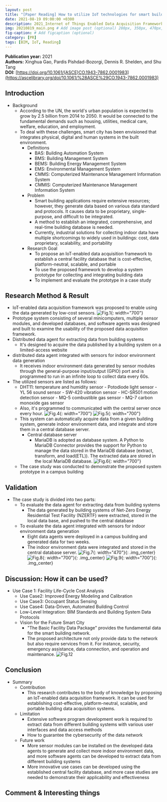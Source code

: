 ```yaml
---
layout: post
title: "[Paper Reading] How to utilize IoT technologies for smart building research and applications?"
date: 2021-08-19 09:00:00 +0300
description: 2021_Internet of Things Enabled Data Acquisition Framework for Smart Building Applications # Add post description (optional)
img: 20210819_main.png # Add image post (optional) 280px, 350px, 470px, 700px, 940px
fig-caption: # Add figcaption (optional)
category: [PR]
tags: [BIM, IoT, Reading]
---
```


**Publication year:** 2021 <br>
**Authors:** Xinghua Gao, Pardis Pishdad-Bozorgi, Dennis R. Shelden, and Shu Tang <br>
**DOI:** [https://doi.org/10.1061/(ASCE)CO.1943-7862.0001983](https://ascelibrary.org/doi/10.1061/%28ASCE%29CO.1943-7862.0001983)

## Introduction
- Background
  - According to the UN, the world's urban population is expected to grow by 2.5 billion from 2014 to 2050. It would be connected to the fundamental demands such as housing, utilities, medical care, welfare, education, and employment.
  - To deal with these challenges, smart city has been envisioned that integrates physical, digital and human systems in the built environment.
    - Definitions
      - BAS: Building Automation System
      - BMS: Building Management System
      - BEMS: Building Energy Management System
      - EMS: Environmental Management System
      - CMMS: Computerized Maintenance Management Information System
      - CMMIS: Computerized Maintenance Management Information System
	- Problem
      - Smart building applications require extensive resources; however, they generate data based on various data standard and protocols. It causes data to be proprietary, single-purpose, and difficult to be integrated.
      - A method to establish an integrated, comprehensive, and real-time building database is needed.
      - Currently, industrial solutions for collecting indoor data have multiple shortcomings to widely used in buildings: cost, data proprietary, scalability, and portability
	- Research Goal
      - To propose an IoT-enabled data acquisition framework to establish a central facility database that is cost-effective, platform-neutral, scalable, and portable
      - To use the proposed framework to develop a system prototype for collecting and integrating building data
      - To implement and evaluate the prototype in a case study

## Research Method & Result
  - IoT-enabled data acquisition framework was proposed to enable using the data generated by low-cost sensors.
![Fig.1]({{site.baseurl}}/assets/img/20210819/fig1.png){: width="700"}
  - Prototype system consisting of several minicomputers, multiple sensor modules, and developed databases, and software agents was designed and built to examine the usability of the proposed data acquisition framework.
  - Distributed data agent for extracting data from building systems
    - It's designed to acquire the data published by a building system on a limited-access website
  - distributed data agent integrated with sensors for indoor environment data generation
    - It receives indoor environment data generated by sensor modules through the general-purpose input/output (GPIO) port and is programmed to run in an infinite loop to collect data every 60s.
  - The utilized sensors are listed as follows:
    - DHT11: temperature and humidity sensor
			- Potodiode light sensor
			- YL 56 sound sensor
			- SW-420 vibration sensor
			- HC-SR501 motion detection sensor
			- MQ-5 combustible gas sensor
			- MQ-7 carbon monoxide gas sensor
	- Also, it's programmed to communicated with the central server once every hour.
![Fig.4]({{site.baseurl}}/assets/img/20210819_main.png){: width="700"}
![Fig.5]({{site.baseurl}}/assets/img/20210819/fig5.PNG){: width="700"}
	- This system can automatically acquire data from a given building system, generate indoor environment data, and integrate and store them in a central database server.
		- Central database server
			- MariaDB is adopted as database system. A Python to MariaDB Connector provides the support for Python to manage the data stored in the MariaDB database (extract, transform, and load(ETL)). The extracted data are stored in the local MariaDB database.
![Fig.6]({{site.baseurl}}/assets/img/20210819/fig6.PNG){: width="700"}
	- The case study was conducted to demonstrate the proposed system prototype in a campus building

## Validation
  - The case study is divided into two parts:
  	- To evaluate the data agent for extracting data from building systems
		- The data generated by building systems of Net-Zero Energy Residential Test Facility (NZERTF) were extracted, stored in the local data base, and pushed to the central database
	- To evaluate the data agent integrated with sensors for indoor environment data generation
		- Eight data agents were deployed in a campus building and generated data for two weeks.
		- The indoor environment data were integrated and stored in the central database server.
![Fig.7]({{site.baseurl}}/assets/img/20210819/fig7.PNG){: width="470"}{: .img_center}
![Fig.8]({{site.baseurl}}/assets/img/20210819/fig8.PNG){: width="700"}{: .img_center}
![Fig.9]({{site.baseurl}}/assets/img/20210819/fig9.PNG){: width="700"}{: .img_center}

## Discussion: How it can be used?
  - Use Case 1: Facility Life-Cycle Cost Analysis
	- Use Case2: Improved Energy Modeling and Calibration
	- Use Case3: Occupant Status Sensing
	- Use Case4: Data-Driven, Automated Building Control
	- Low-Level Integration: BIM Standards and Building System Data Protocols
	- Vision for the Future Smart City
		- "The Basic Facility Data Package" provides the fundamental data for the smart building network.
		- The proposed architecture not only provide data to the network but also require services from it. For instance, security, emergency assistance, data connection, and operation and maintenance.
![Fig.12]({{site.baseurl}}/assets/img/20210819/fig12.PNG)

## Conclusion
  - Summary
	- Contribution
		- This research contributes to the body of knowledge by proposing an IoT-enabled data acquisition framework. It can be used for establishing cost-effective, platform-neutral, scalable, and portable building data acquisition systems.
	- Limitation
		- Extensive software program development work is required to extract data from different building systems with various user interfaces and data access methods
		- How to guarantee the cybersecurity of the data network
	- Future work
		- More sensor modules can be installed on the developed data agents to generate and collect more indoor environment data, and more software agents can be developed to extract data from different building systems
		- More innovative use cases can be developed using the established central facility database, and more case studies are needed to demonstrate their applicability and effectiveness

## Comment & Interesting things
